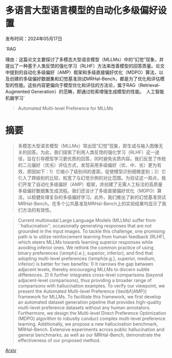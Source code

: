 # 多语言大型语言模型的自动化多级偏好设置

发布时间：2024年05月17日

`RAG

理由：这篇论文主要探讨了多模态大型语言模型（MLLMs）中的“幻觉”现象，并提出了一种基于人类反馈的强化学习（RLHF）方法来改善模型的回答质量。论文中提到的自动化多级偏好（AMP）框架和多级直接偏好优化（MDPO）算法，以及创建的多级偏好数据集和幻觉基准测试MRHal-Bench，都是为了优化和评估模型的性能。这些内容更偏向于模型优化和评估的方法论，属于RAG（Retrieval-Augmented Generation）的范畴，即通过检索增强生成模型的性能。` `人工智能` `机器学习`

> Automated Multi-level Preference for MLLMs

# 摘要

> 多模态大型语言模型（MLLMs）常出现“幻觉”现象，即生成与输入图像无关的回答。为此，我们探索了利用人类反馈的强化学习（RLHF）这一途径，旨在引导模型学习更优质的回答，同时避免劣质内容。我们反思了传统的二元偏好（优劣）评估方式，发现采用多级偏好（优、中、劣）更为有效，原因如下：1）它缩小了级别间的差距，促使模型识别细微差别；2）它引入了跨级别的比较，拓宽了与幻觉示例的对比范围。为验证这一观点，我们开发了自动化多级偏好（AMP）框架，并创建了无需人工标注的高质量多级偏好数据集生成流程。我们还设计了多级直接偏好优化（MDPO）算法，以稳健处理复杂的多级偏好学习。此外，我们推出了新的幻觉基准测试MRHal-Bench。在多个公共基准及MRHal-Bench上的实验结果均显示了我们方法的有效性。

> Current multimodal Large Language Models (MLLMs) suffer from ``hallucination'', occasionally generating responses that are not grounded in the input images. To tackle this challenge, one promising path is to utilize reinforcement learning from human feedback (RLHF), which steers MLLMs towards learning superior responses while avoiding inferior ones. We rethink the common practice of using binary preferences (\emph{i.e.}, superior, inferior), and find that adopting multi-level preferences (\emph{e.g.}, superior, medium, inferior) is better for two benefits: 1) It narrows the gap between adjacent levels, thereby encouraging MLLMs to discern subtle differences. 2) It further integrates cross-level comparisons (beyond adjacent-level comparisons), thus providing a broader range of comparisons with hallucination examples. To verify our viewpoint, we present the Automated Multi-level Preference (\textbf{AMP}) framework for MLLMs. To facilitate this framework, we first develop an automated dataset generation pipeline that provides high-quality multi-level preference datasets without any human annotators. Furthermore, we design the Multi-level Direct Preference Optimization (MDPO) algorithm to robustly conduct complex multi-level preference learning. Additionally, we propose a new hallucination benchmark, MRHal-Bench. Extensive experiments across public hallucination and general benchmarks, as well as our MRHal-Bench, demonstrate the effectiveness of our proposed method.

[Arxiv](https://arxiv.org/abs/2405.11165)